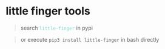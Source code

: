 # little finger tools

> search <font color=#81D8D0 >`little-finger`</font> in pypi  
> 

> or execute `pip3 install little-finger` in bash directly
> 